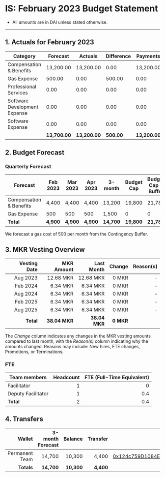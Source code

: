 # IS: February 2023 Budget Statement

* All amounts are in DAI unless stated otherwise.

---

## 1. Actuals for February 2023

|Category                    |Forecast |Actuals  |Difference|Payments |Why|
|----------------------------|---------|---------|----------|---------|---|
|Compensation & Benefits     |13,200.00|13,200.00|0.00      |13,200.00|   |
|Gas Expense                 |500.00   |0.00     |500.00    |0.00     |   |
|Professional Services       |0.00     |0.00     |0.00      |0.00     |   |
|Software Development Expense|0.00     |0.00     |0.00      |0.00     |   |
|Software Expense            |0.00     |0.00     |0.00      |0.00     |   |
|                            |**13,700.00**|**13,200.00**|**500.00**    |**13,200.00**|   |

## 2. Budget Forecast

### Quarterly Forecast

|Forecast               |Feb 2023|Mar 2023|Apr 2023|3-month|Budget Cap|Budget Cap + Buffer|
|-----------------------|--------|--------|--------|-------|----------|-------------------|
|Compensation & Benefits|4,400   |4,400   |4,400   |13,200 |19,800    |21,780             |
|Gas Expense            |500     |500     |500     |1,500  |0         |0                  |
|**Total**                  |**4,900**   |**4,900**   |**4,900**   |**14,700** |**19,800**    |**21,780**             |

We forecast a gas cost of 500 per month from the Contingency Buffer.

## 3. MKR Vesting Overview

|  Vesting Date  |       MKR Amount | Last Month |        Change |      Reason(s) |
|---------------:|-----------------:|-----------:|--------------:|---------------:|
|  Aug 2023 	   | 12.68 MKR   |      12.68 MKR |   0 MKR |      - |
|  Feb 2024 	   | 6.34 MKR    |      6.34 MKR |    0 MKR  |      - |
|  Aug 2024 	   | 6.34 MKR    |      6.34 MKR |   0 MKR  |      - |
|  Feb 2025 	   | 6.34 MKR    |      6.34 MKR |   0 MKR  |      - |
|  Aug 2025 	   | 6.34 MKR    |      6.34 MKR |   0 MKR  |      - |
|  **Total**       | **38.04 MKR**  |**38.04 MKR**| **0 MKR** |           |

The *Change* column indicates any changes in the MKR vesting amounts compared to last month, with the *Reason(s)* column indicating why the amounts changed. Reasons may include: New hires, FTE changes, Promotions, or Terminations.

### FTE

| Team members              |Headcount|FTE (Full-Time Equivalent)|
|---------------------------|--------:|-------------------------:|
| Facilitator               |1        |0                         |
| Deputy Facilitator        |1        |0.4                       |
| **Total**                 |2        |0.4                       |

## 4. Transfers

|  Wallet | 3-month Forecast    | Balance |      Transfer |                Multi-sig Address |
|--------:|---------------------:|-------:|--------------:|---------------------------------:|
| Permanent Team |  14,700    | 10,300      | 4,400 | [0x124c759D1084E67B19a206ab85c4527Fab26c342](https://gnosis-safe.io/app/#/safes/0x124c759D1084E67B19a206ab85c4527Fab26c342) |
| **Totals**     | **14,700** | **10,300**  | **4,400** | |
